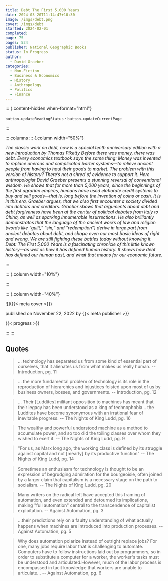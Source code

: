 ```yaml
---
title: Debt The First 5,000 Years
date: 2024-03-20T11:14:47+10:30
image: /imgs/debt.png
cover: /imgs/debt
started: 2024-02-01
completed: 
page: 75
pages: 534
publisher: National Geographic Books
status: In Progress
author: 
  - David Graeber
categories:
  - Non-Fiction
  - Business & Economics
  - History
  - Anthropology
  - Politics
  - Finance
---
```


::: {.content-hidden when-format="html"}

`button-updateReadingStatus`  · `button-updateCurrentPage`

:::

::: columns
::: {.column width="50%"}

_The classic work on debt, now is a special tenth anniversary edition with a new introduction by Thomas Piketty Before there was money, there was debt. Every economics textbook says the same thing: Money was invented to replace onerous and complicated barter systems—to relieve ancient people from having to haul their goods to market. The problem with this version of history? There’s not a shred of evidence to support it. Here anthropologist David Graeber presents a stunning reversal of conventional wisdom. He shows that for more than 5,000 years, since the beginnings of the first agrarian empires, humans have used elaborate credit systems to buy and sell goods—that is, long before the invention of coins or cash. It is in this era, Graeber argues, that we also first encounter a society divided into debtors and creditors. Graeber shows that arguments about debt and debt forgiveness have been at the center of political debates from Italy to China, as well as sparking innumerable insurrections. He also brilliantly demonstrates that the language of the ancient works of law and religion (words like “guilt,” “sin,” and “redemption”) derive in large part from ancient debates about debt, and shape even our most basic ideas of right and wrong. We are still fighting these battles today without knowing it. Debt: The First 5,000 Years is a fascinating chronicle of this little known history—as well as how it has defined human history. It shows how debt has defined our human past, and what that means for our economic future._

:::

::: {.column width="10%"}
<!-- empty column to create gap -->
:::

::: {.column width="40%"}

![]({{< meta cover >}})

published on November 22, 2022 by {{< meta publisher >}}

{{< progress >}}

:::
:::

## Quotes

> ... technology has separated us from some kind of essential part of ourselves, that it alienates us from what makes us really human.
> -- Introduction, pg. 11

> ... the more fundamental problem of technology is its role in the reproduction of hierarchies and injustices foisted upon most of us by business owners, bosses, and governments.
> -- Introduction, pg. 12

> ... Their [Luddites] militant opposition to machines has meant that their legacy has been understood as a king of technophobia... the Luddites have become synonymous with an irrational fear of inevitable progress.
> -- The Nights of King Ludd, pg. 16

> The wealthy and powerful understood machine as a method to accumulate power, and so too did the toiling classes over whom they wished to exert it.
> -- The Nights of King Ludd, pg. 9

> "For us, as Marx long ago, the working class is defined by its struggle against capital and not [mearly] by its productive function"
> -- The Nights of King Ludd, pg. 14

> Sometimes an enthusiasm for technology is thought to be an expression of begrudging admiration for the bourgeoisie, often joined by a larger claim that capitalism is a necessary stage on the path to socialism.
> -- The Nights of King Ludd, pg. 20

> Many writers on the radical left have accepted this framing of automation, and even extended and detourned its implications, making "full automation" central to the transcendence of capitalist exploitation.
> -- Against Automation, pg. 3

> ...their predictions rely on a faulty understanding of what actually happens when machines are introduced into production processes.
> -- Against Automation, pg. 5

> Why does automation polarize instead of outright replace jobs? For one, many jobs require labor that is challenging to automate. Computers have to follow instructions laid out by programmers, so in order to substitute a computer for a worker, the worker's tasks must be understood and articulated.However, much of the labor process is encompassed in tacit knowledge that workers are unable to articulate...
> -- Against Automation, pg. 6
